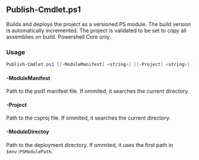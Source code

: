 
## Publish-Cmdlet.ps1

Builds and deploys the project as a versioned PS module. The build version is automatically incremented. The project is validated to be set to copy all assemblies on build. Powershell Core only.


### Usage
```powershell
Publish-Cmdlet.ps1 [[-ModuleManifest] <string>] [[-Project] <string>] [[-ModuleDirectoy] <string>]
```

#### -ModuleManifest
Path to the psd1 manifest file. If ommited, it searches the current directory.

#### -Project
Path to the csproj file. If ommited, it searches the current directory.

#### -ModuleDirectoy
Path to the deployment directory. If ommited, it uses the first path in `$env:PSModulePath`.

